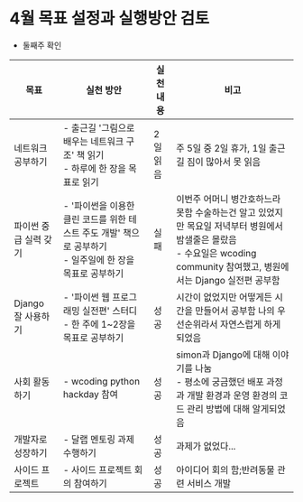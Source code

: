 # 4월 목표 설정과 실행방안 검토
- 둘째주 확인 

| 목표                  | 실천 방안                                                                                                 | 실천 내용 | 비고                                                                                                                                                                    |
|-----------------------|-----------------------------------------------------------------------------------------------------------|-----------|-------------------------------------------------------------------------------------------------------------------------------------------------------------------------|
| 네트워크 공부하기     |  - 출근길 '그림으로 배우는 네트워크 구조' 책 읽기<br> - 하루에 한 장을 목표로 읽기                            | 2일 읽음  | 주 5일 중 2일 휴가, 1일 출근길 짐이 많아서 못 읽음                                                                                                                      |
| 파이썬 중급 실력 갖기 |  - '파이썬을 이용한 클린 코드를 위한 테스트 주도 개발' 책으로 공부하기<br> - 일주일에 한 장을 목표로 공부하기 | 실패      |  이번주 어머니 병간호하느라 못함 수술하는건 알고 있었지만 목요일 저녁부터 병원에서 밤샐줄은 몰랐음<br> - 수요일은 wcoding community 참여했고, 병원에서는 Django 실전편 공부함 |
| Django 잘 사용하기    |  - '파이썬 웹 프로그래밍 실전편' 스터디<br> - 한 주에 1~2장을 목표로 공부하기                                 | 성공      |  시간이 없었지만 어떻게든 시간을 만들어서 공부함 나의 우선순위라서 자연스럽게 하게 되었음                                                                               |
| 사회 활동하기         | - wcoding python hackday 참여                                                                             | 성공      |  simon과 Django에 대해 이야기를 나눔<br>  - 평소에 궁금했던 배포 과정과 개발 환경과 운영 환경의 코드 관리 방법에 대해 알게되었음                                               |
| 개발자로 성장하기     | - 달랩 멘토링 과제 수행하기                                                                               | 성공      | 과제가 없었다...                                                                                                                                                        |
| 사이드 프로젝트       | - 사이드 프로젝트 회의 참여하기                                                                            | 성공      | 아이디어 회의 함;반려동물 관련 서비스 개발                                                                                                                              |
